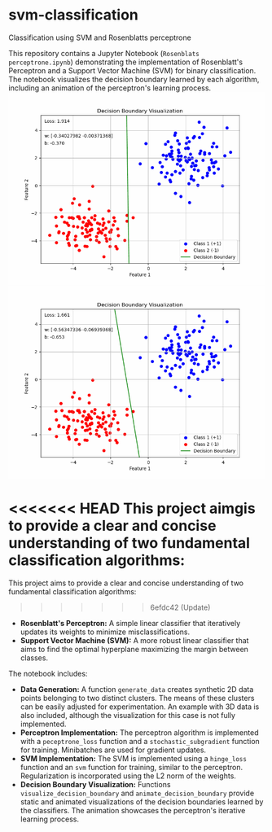 # svm-classification
Сlassification using SVM and Rosenblatts perceptrone

This repository contains a Jupyter Notebook (`Rosenblats perceptrone.ipynb`) demonstrating the implementation of Rosenblatt's Perceptron and a Support Vector Machine (SVM) for binary classification.  The notebook visualizes the decision boundary learned by each algorithm, including an animation of the perceptron's learning process.
![SVM Decision Boundary Animation](SVM2.gif) ![RP Decision Boundary Animation](decision_boundary2.gif)


<<<<<<< HEAD
This project aimgis to provide a clear and concise understanding of two fundamental classification algorithms:
=======
This project aims to provide a clear and concise understanding of two fundamental classification algorithms:
>>>>>>> 6efdc42 (Update)

* **Rosenblatt's Perceptron:** A simple linear classifier that iteratively updates its weights to minimize misclassifications.
* **Support Vector Machine (SVM):** A more robust linear classifier that aims to find the optimal hyperplane maximizing the margin between classes.

The notebook includes:

* **Data Generation:**  A function `generate_data` creates synthetic 2D data points belonging to two distinct clusters.  The means of these clusters can be easily adjusted for experimentation.  An example with 3D data is also included, although the visualization for this case is not fully implemented.
* **Perceptron Implementation:** The perceptron algorithm is implemented with a `peceptrone_loss` function and a `stochastic_subgradient` function for training.  Minibatches are used for gradient updates.
* **SVM Implementation:** The SVM is implemented using a `hinge_loss` function and an `svm` function for training, similar to the perceptron.  Regularization is incorporated using the L2 norm of the weights.
* **Decision Boundary Visualization:** Functions `visualize_decision_boundary` and `animate_decision_boundary` provide static and animated visualizations of the decision boundaries learned by the classifiers.  The animation showcases the perceptron's iterative learning process.
